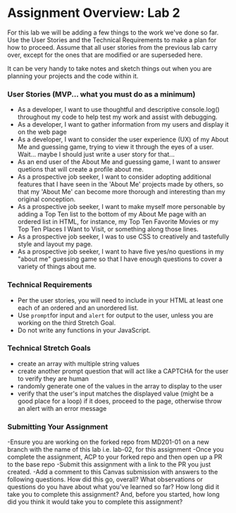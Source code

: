 # Assignment Overview: Lab 2

For this lab we will be adding a few things to the work we've done so far. Use the User Stories and the Technical Requirements to make a plan for how to proceed. Assume that all user stories from the previous lab carry over, except for the ones that are modified or are superseded here.

It can be very handy to take notes and sketch things out when you are planning your projects and the code within it.

### User Stories (MVP... what you must do as a minimum)

- As a developer, I want to use thoughtful and descriptive console.log() throughout my code to help test my work and assist with debugging.
- As a developer, I want to gather information from my users and display it on the web page
- As a developer, I want to consider the user experience (UX) of my About Me and guessing game, trying to view it through the eyes of a user. Wait... maybe I should just write a user story for that...
- As an end user of the About Me and guessing game, I want to answer quetions that will create a profile about me.
- As a prospective job seeker, I want to consider adopting additional features that I have seen in the 'About Me' projects made by others, so that my 'About Me' can become more thorough and interesting than my original conception.
- As a prospective job seeker, I want to make myself more personable by adding a Top Ten list to the bottom of my About Me page with an ordered list in HTML, for instance, my Top Ten Favorite Movies or my Top Ten Places I Want to Visit, or something along those lines.
- As a prospective job seeker, I was to use CSS to creatively and tastefully style and layout my page.
- As a prospective job seeker, I want to have five yes/no questions in my "about me" guessing game so that I have enough questions to cover a variety of things about me.



### Technical Requirements
- Per the user stories, you will need to include in your HTML at least one each of an ordered and an unordered list.
- Use `prompt`for input and `alert` for output to the user, unless you are working on the third Stretch Goal.
- Do not write any functions in your JavaScript.

### Technical Stretch Goals 
- create an array with multiple string values
- create another prompt question that will act like a CAPTCHA for the user to verify they are human
- randomly generate one of the values in the array to display to the user
- verify that the user's input matches the displayed value (might be a good place for a loop) if it does, proceed to the page, otherwise throw an alert with an error message

### Submitting Your Assignment

-Ensure you are working on the forked repo from MD201-01 on a new branch with the name of this lab i.e. lab-02, for this assignment
-Once you complete the assignment, ACP to your forked repo and then open up a PR to the base repo
-Submit this assignment with a link to the PR you just created.
-Add a comment to this Canvas submission with answers to the following questions.
    How did this go, overall?
    What observations or questions do you have about what you've learned so far?
    How long did it take you to complete this assignment? And, before you started, how long did you think it would take you to complete this assignment?
